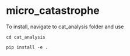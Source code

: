# micro_catastrophe
To install, navigate to cat_analysis folder and use 

```
cd cat_analysis 

pip install -e .
```
